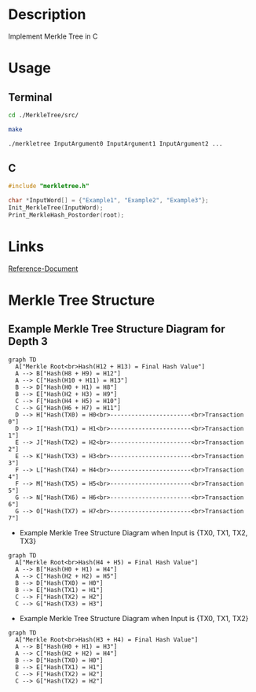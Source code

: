 # Description
Implement Merkle Tree in C



# Usage
## Terminal
```bash
cd ./MerkleTree/src/

make

./merkletree InputArgument0 InputArgument1 InputArgument2 ...
```
## C
``` C
#include "merkletree.h"

char *InputWord[] = {"Example1", "Example2", "Example3"};
Init_MerkleTree(InputWord);
Print_MerkleHash_Postorder(root);
```



# Links
[Reference-Document](https://ko.wikipedia.org/wiki/%ED%95%B4%EC%8B%9C_%ED%8A%B8%EB%A6%AC)



# Merkle Tree Structure
## Example Merkle Tree Structure Diagram for Depth 3
```mermaid
graph TD
  A["Merkle Root<br>Hash(H12 + H13) = Final Hash Value"]
  A --> B["Hash(H8 + H9) = H12"]
  A --> C["Hash(H10 + H11) = H13"]
  B --> D["Hash(H0 + H1) = H8"]
  B --> E["Hash(H2 + H3) = H9"]
  C --> F["Hash(H4 + H5) = H10"]
  C --> G["Hash(H6 + H7) = H11"]
  D --> H["Hash(TX0) = H0<br>-----------------------<br>Transaction 0"]  
  D --> I["Hash(TX1) = H1<br>-----------------------<br>Transaction 1"]
  E --> J["Hash(TX2) = H2<br>-----------------------<br>Transaction 2"]
  E --> K["Hash(TX3) = H3<br>-----------------------<br>Transaction 3"]
  F --> L["Hash(TX4) = H4<br>-----------------------<br>Transaction 4"]
  F --> M["Hash(TX5) = H5<br>-----------------------<br>Transaction 5"]
  G --> N["Hash(TX6) = H6<br>-----------------------<br>Transaction 6"]
  G --> O["Hash(TX7) = H7<br>-----------------------<br>Transaction 7"]
```
- Example Merkle Tree Structure Diagram when Input is {TX0, TX1, TX2, TX3}
```mermaid
graph TD
  A["Merkle Root<br>Hash(H4 + H5) = Final Hash Value"]
  A --> B["Hash(H0 + H1) = H4"]
  A --> C["Hash(H2 + H2) = H5"]
  B --> D["Hash(TX0) = H0"]
  B --> E["Hash(TX1) = H1"]
  C --> F["Hash(TX2) = H2"]
  C --> G["Hash(TX3) = H3"]
```
- Example Merkle Tree Structure Diagram when Input is {TX0, TX1, TX2}
```mermaid
graph TD
  A["Merkle Root<br>Hash(H3 + H4) = Final Hash Value"]
  A --> B["Hash(H0 + H1) = H3"]
  A --> C["Hash(H2 + H2) = H4"]
  B --> D["Hash(TX0) = H0"]
  B --> E["Hash(TX1) = H1"] 
  C --> F["Hash(TX2) = H2"]
  C --> G["Hash(TX2) = H2"]
```
